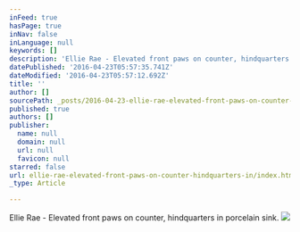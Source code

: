 ```yaml
---
inFeed: true
hasPage: true
inNav: false
inLanguage: null
keywords: []
description: 'Ellie Rae - Elevated front paws on counter, hindquarters in porcelain sink. '
datePublished: '2016-04-23T05:57:35.741Z'
dateModified: '2016-04-23T05:57:12.692Z'
title: ''
author: []
sourcePath: _posts/2016-04-23-ellie-rae-elevated-front-paws-on-counter-hindquarters-in.md
published: true
authors: []
publisher:
  name: null
  domain: null
  url: null
  favicon: null
starred: false
url: ellie-rae-elevated-front-paws-on-counter-hindquarters-in/index.html
_type: Article

---
```

Ellie Rae - Elevated front paws on counter, hindquarters in porcelain sink. ![](https://the-grid-user-content.s3-us-west-2.amazonaws.com/6765c0b9-295a-4ec6-b29c-093f3781f41d.jpg)